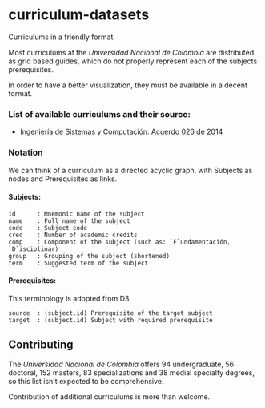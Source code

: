 # curriculum-datasets
Curriculums in a friendly format.

Most curriculums at the *Universidad Nacional de Colombia* are distributed as
grid based guides, which do not properly represent each of the subjects prerequisites.

In order to have a better visualization, they must be available in a decent format.

### List of available curriculums and their source:
- [Ingeniería de Sistemas y Computación](sistemas-computacion): [Acuerdo 026 de 2014][legal-sistemas-computacion]

### Notation
We can think of a curriculum as a directed acyclic graph, with Subjects as
nodes and Prerequisites as links.

#### Subjects:
```
id      : Mnemonic name of the subject
name    : Full name of the subject
code    : Subject code
cred    : Number of academic credits
comp    : Component of the subject (such as: `F`undamentación, `D`isciplinar)
group   : Grouping of the subject (shortened)
term    : Suggested term of the subject
```

#### Prerequisites:
This terminology is adopted from D3.
```
source  : (subject.id) Prerequisite of the target subject 
target  : (subject.id) Subject with required prerequisite
```


## Contributing

The *Universidad Nacional de Colombia* offers 94 undergraduate, 56 doctoral,
152 masters, 83 specializations and 38 medial specialty degrees, so this list isn't
expected to be comprehensive.

Contribution of additional curriculums is more than welcome.


[legal-sistemas-computacion]: http://www.legal.unal.edu.co/rlunal/home/doc.jsp?d_i=73711
